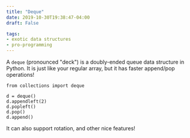 ```yaml
---
title: "Deque"
date: 2019-10-30T19:38:47-04:00
draft: False

tags: 
- exotic data structures
- pro-programming
---
```


A `deque` (pronounced "deck") is a doubly-ended queue data structure in Python. It is just like your regular array, but it has faster append/pop operations!


```
from collections import deque

d = deque()
d.appendleft(2)
d.popleft()
d.pop()
d.append()
```

It can also support rotation, and other nice features! 